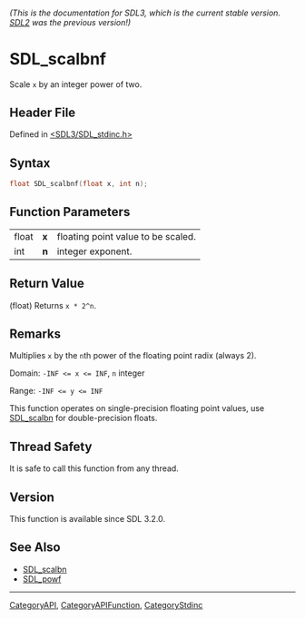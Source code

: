 ###### (This is the documentation for SDL3, which is the current stable version. [SDL2](https://wiki.libsdl.org/SDL2/) was the previous version!)
# SDL_scalbnf

Scale `x` by an integer power of two.

## Header File

Defined in [<SDL3/SDL_stdinc.h>](https://github.com/libsdl-org/SDL/blob/main/include/SDL3/SDL_stdinc.h)

## Syntax

```c
float SDL_scalbnf(float x, int n);
```

## Function Parameters

|       |       |                                    |
| ----- | ----- | ---------------------------------- |
| float | **x** | floating point value to be scaled. |
| int   | **n** | integer exponent.                  |

## Return Value

(float) Returns `x * 2^n`.

## Remarks

Multiplies `x` by the `n`th power of the floating point radix (always 2).

Domain: `-INF <= x <= INF`, `n` integer

Range: `-INF <= y <= INF`

This function operates on single-precision floating point values, use
[SDL_scalbn](SDL_scalbn) for double-precision floats.

## Thread Safety

It is safe to call this function from any thread.

## Version

This function is available since SDL 3.2.0.

## See Also

- [SDL_scalbn](SDL_scalbn)
- [SDL_powf](SDL_powf)

----
[CategoryAPI](CategoryAPI), [CategoryAPIFunction](CategoryAPIFunction), [CategoryStdinc](CategoryStdinc)


